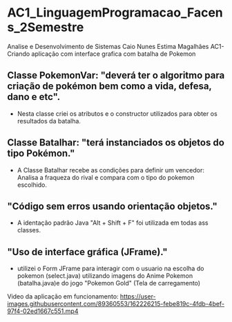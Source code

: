 # AC1_LinguagemProgramacao_Facens_2Semestre
Analise e Desenvolvimento de Sistemas
Caio Nunes Estima Magalhães
AC1-Criando aplicação com interface grafica com batalha de Pokemon

## Classe PokemonVar: "deverá ter o algoritmo para criação de pokémon bem como a vida, defesa, dano e etc".
  - Nesta classe criei os atributos e o constructor utilizados para obter os resultados da batalha.
  
## Classe Batalhar: "terá instanciados os objetos do tipo Pokémon."
  - A Classe Batalhar recebe as condições para definir um vencedor: Analisa a fraqueza do rival e compara com o tipo do pokemon escolhido.

## "Código sem erros usando orientação objetos."
  - A identação padrão Java "Alt + Shift + F" foi utilizada em todas ass classes.

## "Uso de interface gráfica (JFrame)."
  - utilizei o Form JFrame para interagir com o usuario na escolha do pokemon (select.java) utilizando imagens do Anime Pokemon (batalha.java)e do jogo "Pokemon Gold" (Tela de carregamento)

Video da aplicação em funcionamento:
https://user-images.githubusercontent.com/89360553/162226215-febe819c-4fdb-4bef-97f4-02ed1667c551.mp4

